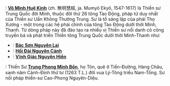 🕯 [**Vô Minh Huệ Kinh**](https://vi.wikipedia.org/wiki/V%C3%B4_Minh_Hu%E1%BB%87_Kinh) (zh. 無明慧經, ja. Mumyō Ekyō, 1547-1617) là Thiền sư Trung Quốc đời Minh, thuộc đời thứ 26 tông Tào Động, pháp tử duy nhất của Thiền sư Uẩn Không Thường Trung.
Sư là tổ sáng lập của phái Thọ Xương - một trong các hệ phái chính của tông Tào Động dưới thời Minh, Thanh. 
Từ dòng pháp này đã đào tạo ra nhiều vị Thiền sư nổi danh có công truyền bá và phát triển Thiền tông Trung Quốc dưới thời Minh-Thanh như:

- 🕯 [**Bác Sơn Nguyên Lai**](https://vn.thamtosuthien.net/about/Thien-su-Bac-son.phattrien.net)
- 🕯 [**Hối Đài Nguyên Cảnh**](https://vi.wikipedia.org/wiki/H%E1%BB%91i_%C4%90%C3%A0i_Nguy%C3%AAn_C%E1%BA%A3nh)
- 🕯 [**Vĩnh Giác Nguyên Hiền**](https://vi.wikipedia.org/wiki/V%C4%A9nh_Gi%C3%A1c_Nguy%C3%AAn_Hi%E1%BB%81n)

🕯 Thiền Sư **[Trung Phong Minh Bổn](https://vi.wikipedia.org/wiki/Trung_Phong_Minh_B%E1%BA%A3n)**, họ Tôn, quê ở Tiền-Đường, Hàng Châu, sanh năm Cảnh-Định thứ tư (1263 T.L.) đời vua Lý-Tông triều Nam-Tống. Sư nối pháp thiền-sư Cao-Phong Nguyên-Diệu.
